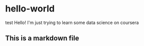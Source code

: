 # hello-world
test
Hello! I'm just trying to learn some data science on coursera
## This is a markdown file
